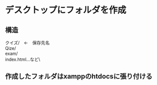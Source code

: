 # デスクトップにフォルダを作成
## 構造
クイズ/　←　保存先名\
  Qize/\
    exam/\
    index.html...など\

## 作成したフォルダはxamppのhtdocsに張り付ける
